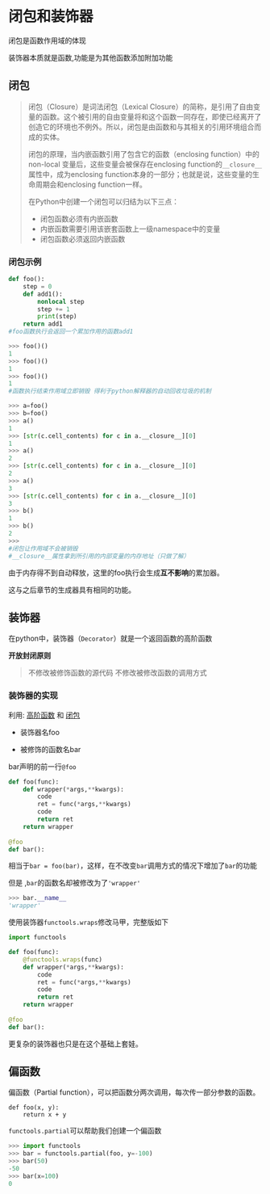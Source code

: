 # 闭包和装饰器

闭包是函数作用域的体现

装饰器本质就是函数,功能是为其他函数添加附加功能

## 闭包

> 闭包（Closure）是词法闭包（Lexical Closure）的简称，是引用了自由变量的函数。这个被引用的自由变量将和这个函数一同存在，即使已经离开了创造它的环境也不例外。所以，闭包是由函数和与其相关的引用环境组合而成的实体。
>
> 闭包的原理，当内嵌函数引用了包含它的函数（enclosing function）中的non-local 变量后，这些变量会被保存在enclosing function的`__closure__`属性中，成为enclosing function本身的一部分；也就是说，这些变量的生命周期会和enclosing function一样。 
>
> 在Python中创建一个闭包可以归结为以下三点：
>
> - 闭包函数必须有内嵌函数
> - 内嵌函数需要引用该嵌套函数上一级namespace中的变量
> - 闭包函数必须返回内嵌函数



### 闭包示例

```python
def foo():
    step = 0
    def add1():
        nonlocal step
        step += 1
        print(step)
    return add1
#foo函数执行会返回一个累加作用的函数add1 

>>> foo()()
1
>>> foo()()
1
>>> foo()()
1
#函数执行结束作用域立即销毁 得利于python解释器的自动回收垃圾的机制

>>> a=foo()
>>> b=foo()
>>> a()
1
>>> [str(c.cell_contents) for c in a.__closure__][0]
1
>>> a()
2
>>> [str(c.cell_contents) for c in a.__closure__][0]
2
>>> a()
3
>>> [str(c.cell_contents) for c in a.__closure__][0]
3
>>> b()
1
>>> b()
2
>>> 
#闭包让作用域不会被销毁 
#__closure__属性拿到所引用的内部变量的内存地址（只做了解）
```

由于内存得不到自动释放，这里的foo执行会生成**互不影响**的累加器。

这与之后章节的生成器具有相同的功能。



## 装饰器

在python中，装饰器（`Decorator`）就是一个返回函数的高阶函数

**开放封闭原则**

> 不修改被修饰函数的源代码
>    不修改被修改函数的调用方式

### 装饰器的实现

利用: <u>高阶函数</u>  和  <u>闭包</u>

- 装饰器名foo

- 被修饰的函数名bar


bar声明的前一行`@foo` 

```python
def foo(func):
    def wrapper(*args,**kwargs):
        code
        ret = func(*args,**kwargs)
        code
        return ret
    return wrapper
    
@foo
def bar():
```

相当于`bar = foo(bar)`，这样，在不改变`bar`调用方式的情况下增加了`bar`的功能

但是 ,`bar`的函数名却被修改为了`'wrapper'`

```python
>>> bar.__name__
'wrapper'
```

使用装饰器`functools.wraps`修改马甲，完整版如下

```python
import functools

def foo(func):
    @functools.wraps(func)
    def wrapper(*args,**kwargs):
        code
        ret = func(*args,**kwargs)
        code
        return ret
    return wrapper
    
@foo
def bar():
```

更复杂的装饰器也只是在这个基础上套娃。



## 偏函数

偏函数（Partial function），可以把函数分两次调用，每次传一部分参数的函数。

```
def foo(x, y):
    return x + y
```

`functools.partial`可以帮助我们创建一个偏函数

```python
>>> import functools
>>> bar = functools.partial(foo, y=-100)
>>> bar(50)
-50
>>> bar(x=100)
0
```

